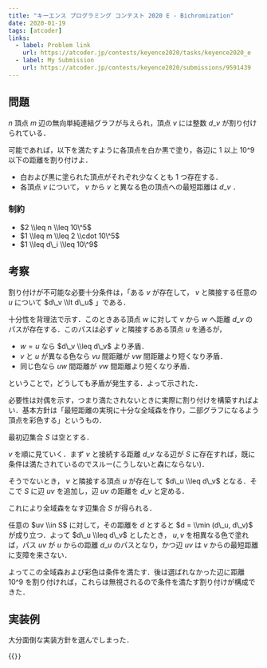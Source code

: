 ```yaml
---
title: "キーエンス プログラミング コンテスト 2020 E - Bichromization"
date: 2020-01-19
tags: [atcoder]
links:
  - label: Problem link
    url: https://atcoder.jp/contests/keyence2020/tasks/keyence2020_e
  - label: My Submission
    url: https://atcoder.jp/contests/keyence2020/submissions/9591439
---
```


## 問題

$n$ 頂点 $m$ 辺の無向単純連結グラフが与えられ，頂点 $v$ には整数 $d\_v$ が割り付けられている．

可能であれば，以下を満たすように各頂点を白か黒で塗り，各辺に $1$ 以上 $10\^9$ 以下の距離を割り付けよ．

- 白および黒に塗られた頂点がそれぞれ少なくとも 1 つ存在する．
- 各頂点 $v$ について， $v$ から $v$ と異なる色の頂点への最短距離は $d\_v$ ．

### 制約

- $2 \\leq n \\leq 10\^5$
- $1 \\leq m \\leq 2 \\cdot 10\^5$
- $1 \\leq d\_i \\leq 10\^9$

## 考察

割り付けが不可能な必要十分条件は，「ある $v$ が存在して， $v$ と隣接する任意の $u$ について $d\_v \\lt d\_u$ 」である．

十分性を背理法で示す．このときある頂点 $w$ に対して $v$ から $w$ へ距離 $d\_v$ のパスが存在する．このパスは必ず $v$ と隣接するある頂点 $u$ を通るが，

- $w = u$ なら $d\_v \\leq d\_v$ より矛盾．
- $v$ と $u$ が異なる色なら $vu$ 間距離が $vw$ 間距離より短くなり矛盾．
- 同じ色なら $uw$ 間距離が $vw$ 間距離より短くなり矛盾．

ということで，どうしても矛盾が発生する．よって示された．

必要性は対偶を示す，つまり満たされないときに実際に割り付けを構築すればよい．基本方針は「最短距離の実現に十分な全域森を作り，二部グラフになるよう頂点を彩色する」というもの．

最初辺集合 $S$ は空とする．

$v$ を順に見ていく．まず $v$ と接続する距離 $d\_v$ なる辺が $S$ に存在すれば，既に条件は満たされているのでスルー(こうしないと森にならない)．

そうでないとき， $v$ と隣接する頂点 $u$ が存在して $d\_u \\leq d\_v$ となる．そこで $S$ に辺 $uv$ を追加し，辺 $uv$ の距離を $d\_v$ と定める．

これにより全域森をなす辺集合 $S$ が得られる．

任意の $uv \\in S$ に対して，その距離を $d$ とすると $d = \\min (d\_u, d\_v)$ が成り立つ．よって $d\_u \\leq d\_v$ としたとき， $u, v$ を相異なる色で塗れば，パス $uv$ が $u$ からの距離 $d\_u$ のパスとなり，かつ辺 $uv$ は $v$ からの最短距離に支障を来さない．

よってこの全域森および彩色は条件を満たす．後は選ばれなかった辺に距離 $10\^9$ を割り付ければ，これらは無視されるので条件を満たす割り付けが構成できた．

## 実装例

大分面倒な実装方針を選んでしまった．

{{<code file="0.cpp" language="cpp">}}

